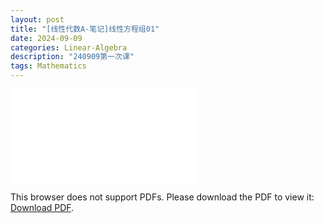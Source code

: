 ```yaml
---
layout: post
title: "[线性代数A-笔记]线性方程组01"
date: 2024-09-09
categories: Linear-Algebra
description: "240909第一次课"
tags: Mathematics
---
```

<!-- ![](../assets/pdfs/la-01.pdf) -->
<!-- For ios users:[Download](https://github.com/PhotonYan/PhotonYan.github.io/blob/gh-pages/pdfs/la-01.pdf)

<object data="{{ site.url }}{{ site.baseurl }}/assets/pdfs/la-01.pdf" type="application/pdf"></object> -->

<object data="{{ site.url }}/assets/pdfs/la-01.pdf" type="application/pdf" width="700px" height="700px">
    <embed src="{{ site.url }}/assets/pdfs/la-01.pdf">
        <p>This browser does not support PDFs. Please download the PDF to view it: <a href="{{ site.url }}/assets/pdfs/la-01.pdf">Download PDF</a>.</p>
    </embed>
</object>